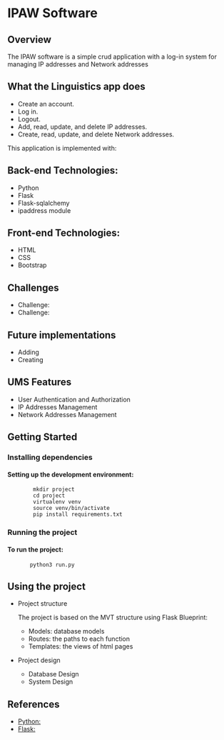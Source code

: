 # IPAW Software

 ## Overview
The IPAW software is a simple crud application with a log-in system for managing IP addresses and Network addresses

## What the Linguistics app does

- Create an account.
- Log in.
- Logout.
- Add, read, update, and delete IP addresses.
- Create, read, update, and delete Network addresses.

  
This application is implemented with:

## Back-end Technologies:

- Python
- Flask
- Flask-sqlalchemy
- ipaddress module

## Front-end Technologies:

- HTML
- CSS
- Bootstrap

## Challenges
- Challenge:
- Challenge: 

## Future implementations 

   - Adding
   - Creating
   
## UMS Features

   - User Authentication and Authorization
   - IP Addresses Management
   - Network Addresses Management
  
  
     
## Getting Started

### Installing dependencies

#### Setting up the development environment:

            mkdir project
            cd project
            virtualenv venv
            source venv/bin/activate
            pip install requirements.txt
       
  ### Running the project
  #### To run the project:
           python3 run.py

## Using the project
   - Project structure
     
     The project is based on the MVT structure using Flask Blueprint:
     
     - Models: database models
     - Routes: the paths to each function
     - Templates: the views of html pages
       
   - Project design
     
     - Database Design
     - System Design

## References
   - [Python:](https://www.python.org/)
   - [Flask:](https://flask.palletsprojects.com/en/stable/)
     
 








